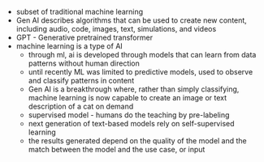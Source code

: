 - subset of traditional machine learning
- Gen AI describes algorithms that can be used to create new content, including audio, code, images, text, simulations, and videos
- GPT - Generative pretrained transformer
- machine learning is a type of AI
	- through ml, ai is developed through models that can learn from data patterns without human direction
	- until recently ML was limited to predictive models, used to observe and classify patterns in content
	- Gen AI is a breakthrough where, rather than simply classifying, machine learning is now capable to create an image or text description of a cat on demand
	- supervised model - humans do the teaching by pre-labeling
	- next generation of text-based models rely on self-supervised learning
	- the results generated depend on the quality of the model and the match between the model and the use case, or input